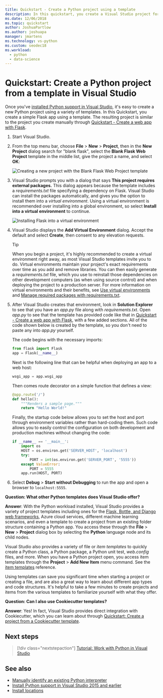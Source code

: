 ```yaml
---
title: Quickstart - Create a Python project using a template
description: In this quickstart, you create a Visual Studio project for Python using the built-in template for a basic Flask app.
ms.date: 12/06/2018
ms.topic: quickstart
author: JoshuaPartlow
ms.author: joshuapa
manager: jmartens
ms.technology: vs-python
ms.custom: seodec18
ms.workload:
  - python
  - data-science
---
```


# Quickstart: Create a Python project from a template in Visual Studio

Once you've [installed Python support in Visual Studio](installing-python-support-in-visual-studio.md), it's easy to create a new Python project using a variety of templates. In this Quickstart, you create a simple Flask app using a template. The resulting project is similar to the project you create manually through [Quickstart - Create a web app with Flask](../ide/quickstart-python.md).

1. Start Visual Studio.

1. From the top menu bar, choose **File** > **New** > **Project**, then in the **New Project** dialog search for "blank flask", select the **Blank Flask Web Project** template in the middle list, give the project a name, and select **OK**:

    ![Creating a new project with the Blank Flask Web Project template](media/quickstart-python-06-blank-flask-template.png)

1. Visual Studio prompts you with a dialog that says **This project requires external packages.** This dialog appears because the template includes a *requirements.txt* file specifying a dependency on Flask. Visual Studio can install the packages automatically, and gives you the option to install them into a *virtual environment*. Using a virtual environment is recommended over installing into a global environment, so select **Install into a virtual environment** to continue.

    ![Installing Flask into a virtual environment](media/quickstart-python-07-install-into-virtual-environment.png)

1. Visual Studio displays the **Add Virtual Environment** dialog. Accept the default and select **Create**, then consent to any elevation requests.

    > [!Tip]
    > When you begin a project, it's highly recommended to create a virtual environment right away, as most Visual Studio templates invite you to do. Virtual environments maintain your project's exact requirements over time as you add and remove libraries. You can then easily generate a *requirements.txt* file, which you use to reinstall those dependencies on other development computers (as when using source control) and when deploying the project to a production server. For more information on virtual environments and their benefits, see [Use virtual environments](../python/selecting-a-python-environment-for-a-project.md#use-virtual-environments) and [Manage required packages with requirements.txt](../python/managing-required-packages-with-requirements-txt.md).

1. After Visual Studio creates that environment, look in **Solution Explorer** to see that you have an *app.py* file along with *requirements.txt*. Open *app.py* to see that the template has provided code like that in [Quickstart - Create a web app with Flask](../ide/quickstart-python.md), with a few added sections. All of the code shown below is created by the template, so you don't need to paste any into *app.py* yourself.

    The code begins with the necessary imports:

    ```python
    from flask import Flask
    app = Flask(__name__)
    ```

    Next is the following line that can be helpful when deploying an app to a web host:

    ```python
    wsgi_app = app.wsgi_app
    ```

    Then comes route decorator on a simple function that defines a view:

    ```python
    @app.route('/')
    def hello():
        """Renders a sample page."""
        return "Hello World!"
    ```

    Finally, the startup code below allows you to set the host and port through environment variables rather than hard-coding them. Such code allows you to easily control the configuration on both development and production machines without changing the code:

    ```python
    if __name__ == '__main__':
        import os
        HOST = os.environ.get('SERVER_HOST', 'localhost')
        try:
            PORT = int(os.environ.get('SERVER_PORT', '5555'))
        except ValueError:
            PORT = 5555
        app.run(HOST, PORT)
    ```

1. Select **Debug** > **Start without Debugging** to run the app and open a browser to `localhost:5555`.

**Question: What other Python templates does Visual Studio offer?**

**Answer**: With the Python workload installed, Visual Studio provides a variety of project templates including ones for the [Flask, Bottle, and Django web frameworks](../python/python-web-application-project-templates.md), Azure cloud services, different machine learning scenarios, and even a template to create a project from an existing folder structure containing a Python app. You access these through the **File** > **New** > **Project** dialog box by selecting the **Python** language node and its child nodes.

Visual Studio also provides a variety of file or *item templates* to quickly create a Python class, a Python package, a Python unit test, *web.config* files, and more. When you have a Python project open, you access item templates through the **Project** > **Add New Item** menu command. See the [item templates](python-item-templates.md) reference.

Using templates can save you significant time when starting a project or creating a file, and are also a great way to learn about different app types and code structures. It's helpful to take a few minutes to create projects and items from the various templates to familiarize yourself with what they offer.

**Question: Can I also use Cookiecutter templates?**

**Answer**: Yes! In fact, Visual Studio provides direct integration with Cookiecutter, which you can learn about through [Quickstart: Create a project from a Cookiecutter template](../python/quickstart-04-python-in-visual-studio-project-from-cookiecutter.md).

## Next steps

> [!div class="nextstepaction"]
> [Tutorial: Work with Python in Visual Studio](tutorial-working-with-python-in-visual-studio-step-01-create-project.md)

## See also

- [Manually identify an existing Python interpreter](managing-python-environments-in-visual-studio.md#manually-identify-an-existing-environment)
- [Install Python support in Visual Studio 2015 and earlier](installing-python-support-in-visual-studio.md)
- [Install locations](installing-python-support-in-visual-studio.md#install-locations)
